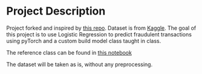 # Project Description

Project forked and inspired by [this repo](https://github.com/karinait/credit_card_fraud_predictor). Dataset is from [Kaggle](https://www.kaggle.com/datasets/mlg-ulb/creditcardfraud). The goal of this project is to use Logistic Regression to predict fraudulent transactions using pyTorch and a custom build model class taught in class.

The reference class can be found in [this notebook](https://github.com/ivanovitchm/ppgeec2318/blob/main/lessons/week05/week05c.ipynb)

The dataset will be taken as is, without any preprocessing.

